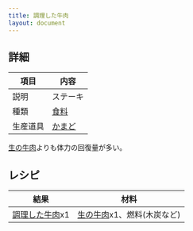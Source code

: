 ```yaml
---
title: 調理した牛肉
layout: document
---
```

## 詳細

|項目|内容|
|---|---|
|説明|ステーキ|
|種類|[食料](食料)|
|生産道具|[かまど](かまど)|

[生の牛肉](生の牛肉)よりも体力の回復量が多い。

## レシピ

|結果|材料|
|---|---|
|[調理した牛肉](調理した牛肉)x1|[生の牛肉](生の牛肉)x1、燃料(木炭など)|

